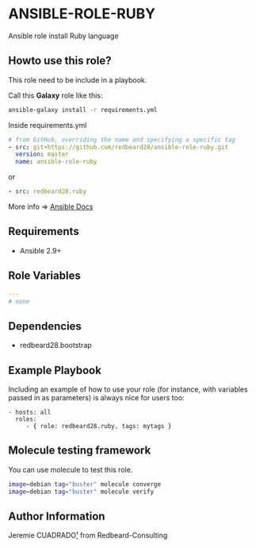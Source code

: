 ANSIBLE-ROLE-RUBY
=================

Ansible role install Ruby language


## Howto use this role?
This role need to be include in a playbook. 

Call this **Galaxy** role  like this:

````bash
ansible-galaxy install -r requirements.yml 
````

Inside requirements.yml
````yaml
# from GitHub, overriding the name and specifying a specific tag
- src: git+https://github.com/redbeard28/ansible-role-ruby.git
  version: master
  name: ansible-role-ruby
````

or
```yaml
- src: redbeard28.ruby
```

More info => [Ansible Docs](https://docs.ansible.com/ansible-container/roles/access.html)

## Requirements

 * Ansible 2.9+


Role Variables
--------------

```yaml
---
# none
```

Dependencies
------------

 - redbeard28.bootstrap

Example Playbook
----------------

Including an example of how to use your role (for instance, with variables passed in as parameters) is always nice for users too:

    - hosts: all
      roles:
         - { role: redbeard28.ruby, tags: mytags }


Molecule testing framework
--------------------------

You can use molecule to test this role.
```bash
image=debian tag="buster" molecule converge 
image=debian tag="buster" molecule verify 
```

Author Information
------------------

Jeremie CUADRADO[¹](mailto:info@redbeard-consulting.fr) from Redbeard-Consulting
